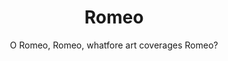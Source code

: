 <div align="center">
    <h1>Romeo</h1>
    <p>O Romeo, Romeo, whatfore art coverages Romeo?</p>
</div>
